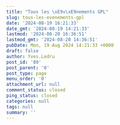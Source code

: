 ```yaml
---
title: "Tous les \xE9v\xE9nements GPL"
slug: tous-les-evenements-gpl
date: '2024-08-19 16:21:33'
date_gmt: '2024-08-19 14:21:33'
lastmod: '2024-08-20 16:36:51'
lastmod_gmt: '2024-08-20 14:36:51'
pubDate: Mon, 19 Aug 2024 14:21:33 +0000
draft: false
author: Yves.Ledru
post_id: '89'
post_parent: '0'
post_type: page
menu_order: '0'
attachment_url: null
comment_status: closed
ping_status: closed
categories: null
tags: null
summary: ''
---
```



